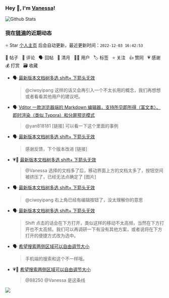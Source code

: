 ### Hey 👋, I'm [Vanessa](http://vanessa.b3log.org/)!

![Github Stats](https://github-readme-stats.vercel.app/api?username=Vanessa219&show_icons=true)

<!--events start -->

### 我在[链滴](https://ld246.com)的近期动态

⭐️ Star [个人主页](https://github.com/Vanessa219/Vanessa219) 后会自动更新，最近更新时间：`2022-12-03 16:42:53`

📝 帖子 &nbsp; 💬 评论 &nbsp; 🗣 回帖 &nbsp; 🌙 清月 &nbsp; 👨‍💻 用户 &nbsp; 🏷️ 标签 &nbsp; ⭐️ 关注 &nbsp; 👍 赞同 &nbsp; 💗 感谢 &nbsp; 💰 打赏 &nbsp; 🗃 收藏

* 🗣 [最新版本文档树多选 shift+ 下箭头无效](https://ld246.com/article/1669863120667/comment/1669906890284#comments)

  > @ciwoyipang 这样的话又会再引入一个不太长用的概念，我们再想想或者看看其他用户的建议吧。
* 🗣 [Vditor 一款浏览器端的 Markdown 编辑器，支持所见即所得（富文本）、即时渲染（类似 Typora）和分屏预览模式](https://ld246.com/article/1549638745630/comment/1669776631291#comments)

  > @yan818181 [链接] 可以看一下这个里面的事例
* 🗣 [最新版本文档树多选 shift+ 下箭头无效](https://ld246.com/article/1669863120667/comment/1669942482465#comments)

  > 感谢反馈，下个版本改进 [链接]
* 💗💬 [最新版本文档树多选 shift+ 下箭头无效](https://ld246.com/article/1669863120667/comment/1669942482465#comments)

  > @Vanessa 选择的文档多了后，移动界面上方的文档太多了，按钮空间被挤压了，已经无法点确定了 [图片]
* 🗣 [最新版本文档树多选 shift+ 下箭头无效](https://ld246.com/article/1669863120667/comment/1669906890284#comments)

  > @ciwoyipang 右上角已经有编辑按钮了，没太理解你的意思
* 🗣 [最新版本文档树多选 shift+ 下箭头无效](https://ld246.com/article/1669863120667/comment/1669906890284#comments)

  > Shift 点击的话会在下方打开，类似这样的移动不太高频，当然在下方打开也不太高频。我们可以再调研一下有没有其他方案，或者说将在下方打开的便捷方式改为选中。
* 🗣 [希望搜索两侧区域可以自由调节大小](https://ld246.com/article/1669739745472/comment/1669829039471#comments)

  > 手机端的搜索和这个不一样哦。
* 💗💬 [希望搜索两侧区域可以自由调节大小](https://ld246.com/article/1669739745472/comment/1669905708418#comments)

  > @88250 @Vanessa 是这条线


<!--events end -->

<a title="Hits" target="_blank" href="https://github.com/Vanessa219/Vanessa219"><img src="https://hits.b3log.org/Vanessa219/Vanessa219.svg"></a>
